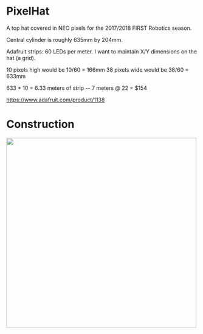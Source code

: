 # PixelHat

A top hat covered in NEO pixels for the 2017/2018 FIRST Robotics season.

Central cylinder is roughly 635mm by 204mm.

Adafruit strips: 60 LEDs per meter. I want to maintain X/Y dimensions on the hat (a grid).

10 pixels high would be 10/60 = 166mm
38 pixels wide would be 38/60 = 633mm

633 * 10 = 6.33 meters of strip -- 7 meters @ 22 = $154

https://www.adafruit.com/product/1138

# Construction

<img src="https://github.com/topherCantrell/pixelHat/blob/master/art/construct1.jpg" width="500">

